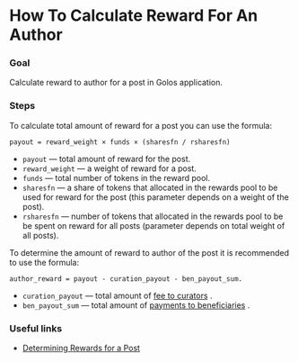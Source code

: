 # How To Calculate Reward For An Author

### Goal
Сalculate reward to author for a post in Golos application.

### Steps

To calculate total amount of reward for a post you can use the formula:
```
payout = reward_weight × funds × (sharesfn / rsharesfn)
```
  * `payout` — total amount of reward for the post.
  * `reward_weight` — a weight of reward for a post.
  * `funds` — total number of tokens in the reward pool.
  * `sharesfn` — a share of tokens that allocated in the rewards pool to be used for reward for the post (this parameter depends on a weight of the post).
  * `rsharesfn` — number of tokens that allocated in the rewards pool to be be spent on reward for all posts (parameter depends on total weight of all posts).

To determine the amount of reward to author of the post it is recommended to use the formula:
```
author_reward = payout - curation_payout - ben_payout_sum.
```
  * `curation_payout` — total amount of [fee to curators](https://docs.cyberway.io/devportal/application_contracts/golos_contracts/rewards_definition#salculating-the-amount-of-fees-to-curators-for-a-post) .
  * `ben_payout_sum` — total amount of [payments to beneficiaries](https://docs.cyberway.io/devportal/application_contracts/golos_contracts/rewards_definition#salculating-the-rewards-to-beneficiaries-for-a-post) .

### Useful links
  * [Determining Rewards for a Post](https://docs.cyberway.io/devportal/application_contracts/golos_contracts/rewards_definition)
